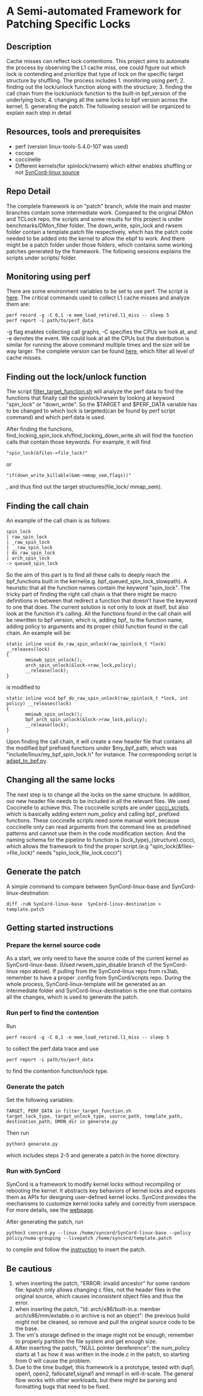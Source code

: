 # A Semi-automated Framework for Patching Specific Locks
## Description
Cache misses can reflect lock contentions. This project aims to automate the process by observing the L1 cache miss, one could figure out which lock is contending and prioritize that type of lock on the specific target structure by shuffling. The process includes 1. monitoring using perf; 2. finding out the lock/unlock function along with the structure; 3. finding the call chain from the lock/unlock function to the built-in bpf_version of the underlying lock; 4. changing all the same locks to bpf version across the kernel; 5. generating the patch. The following session will be organized to explain each step in detail

## Resources, tools and prerequisites
* perf (version linux-tools-5.4.0-107 was used)
* cscope
* coccinelle
* Different kernels(for spinlock/rwsem) which either enables shuffling or not [SynCord-linux source](https://github.com/SeverinaZheng/SynCord-linux/tree/main)

## Repo Detail
The complete framework is on "patch" branch, while the main and master branches contain some intermediate work. Compared to the original DMon and TCLock repo, the scripts and some results for this project is under benchmarks/DMon_filter folder. The down_write, spin_lock and rwsem folder contain a template.patch file respectively, which has the patch code needed to be added into the kernel to allow the ebpf to work. And there might be a patch folder under those folders, which contains some working patches generated by the framework. The following sessions explains the scripts under scripts/ folder.

## Monitoring using perf
There are some environment variables to be set to use perf. The script is [here](https://github.com/SeverinaZheng/DMon-TCLock/blob/patch/benchmarks/DMon_filter/scripts/setenv.sh). The critical commands used to collect L1 cache misses and analyze them are:
```
perf record -g -C 0,1 -e mem_load_retired.l1_miss -- sleep 5
perf report -i path/to/perf_data
```
-g flag enables collecting call graphs, -C specifies the CPUs we look at, and -e denotes the event. We could look at all the CPUs but the distribution is similar for running the above command multiple times and the size will be way larger. The complete version can be found [here](https://github.com/efeslab/DMon-AE/blob/main/test-case/run.sh), which filter all level of cache misses.

## Finding out the lock/unlock function
The script [filter_target_function.sh](https://github.com/SeverinaZheng/DMon-TCLock/blob/patch/benchmarks/DMon_filter/scripts/filter_target_function.sh) will analyze the perf data to find the functions that finally call the spinlock/rwsem by looking at keyword "spin_lock" or "down_write". So the $TARGET and $PERF_DATA variable has to be changed to which lock is targeted(can be found by perf script command) and which perf.data is used.

After finding the functions, find_locking_spin_lock.sh/find_locking_down_write.sh will find the function calls that contain those keywords. For example, it will find 
```
"spin_lock(&files->file_lock)"
```
or
```
"if(down_write_killable(&mm->mmap_sem,flags))"
```
, and thus find out the target structures(file_lock/ mmap_sem).

## Finding the call chain
An example of the call chain is as follows:
```
spin_lock
| raw_spin_lock
| _raw_spin_lock
| __raw_spin_lock
| do_raw_spin_lock
| arch_spin_lock
-> queued_spin_lock
```
So the aim of this part is to find all these calls to deeply reach the bpf_functions built in the kernel(e.g. bpf_queued_spin_lock_slowpath). A heuristic that all the function names contain the keyword "spin_lock". The tricky part of finding the right call chain is that there might be macro definitions in between that redirect a function that doesn't have the keyword to one that does. The current solution is not only to look at itself, but also look at the function it's calling. All the functions found in the call chain will be rewritten to bpf version, which is, adding bpf_ to the function name, adding policy to arguments and its proper child function found in the call chain. An example will be:
```
static inline void do_raw_spin_unlock(raw_spinlock_t *lock) __releases(lock)
{
       mmiowb_spin_unlock();
       arch_spin_unlock(&lock->raw_lock,policy);
       __release(lock);
}
```
is modified to
```
static inline void bpf_do_raw_spin_unlock(raw_spinlock_t *lock, int policy) __releases(lock)
{
       mmiowb_spin_unlock();
       bpf_arch_spin_unlock(&lock->raw_lock,policy);
       __release(lock);
}

```

Upon finding the call chain, it will create a new header file that contains all the modified bpf prefixed functions under $my_bpf_path, which was "include/linux/my_bpf_spin_lock.h" for instance. The corresponding script is [adapt_to_bpf.py](https://github.com/SeverinaZheng/DMon-TCLock/blob/patch/benchmarks/DMon_filter/scripts/adapt_to_bpf.py).

## Changing all the same locks
The next step is to change all the locks on the same structure. In addition, our new header file needs to be included in all the relevant files. We used Coccinelle to achieve this. The coccinelle scripts are under [cocci_scripts](https://github.com/SeverinaZheng/DMon-TCLock/tree/patch/benchmarks/DMon_filter/scripts/cocci_scripts), which is basically adding extern num_policy and calling bpf_ prefixed functions. These coccinelle scripts need some manual work because coccinelle only can read arguments from the command line as predefined patterns and cannot use them in the code modification section. And the naming schema for the pipeline to function is {lock_type}_{structure}.cocci, which allows the framework to find the proper script.(e.g "spin_lock(&files->file_lock)" needs "spin_lock_file_lock.cocci")

## Generate the patch
A simple command to compare between SynCord-linux-base and SynCord-linux-destination:
```
diff -ruN SynCord-linux-base  SynCord-linux-destination > template.patch
```

## Getting started instructions
### Prepare the kernel source code
As a start, we only need to have the source code of the current kernel as SynCord-linux-base. (Used rwsem_spin_disable branch of the SynCord-linux repo above). If pulling from the SynCord-linux repo from rs3lab, remember to have a proper .config from SynCord/scripts repo. During the whole process, SynCord-linux-template will be generated as an intermediate folder and SynCord-linux-destination is the one that contains all the changes, which is used to generate the patch. 

### Run perf to find the contention
Run 
```
perf record -g -C 0,1 -e mem_load_retired.l1_miss -- sleep 5
```
to collect the perf.data trace and use 
```
perf report -i path/to/perf_data
```
to find the contention function/lock type.

### Generate the patch
Set the following variables:
```
TARGET, PERF_DATA in filter_target_function.sh
target_lock_type, target_unlock_type, source_path, template_path, destination_path, DMON_dir in generate.py
```
Then run 
```
python3 generate.py
```
which includes steps 2-5 and generate a patch in the home directory.

### Run with SynCord 
SynCord is a framework to modify kernel locks without recompiling or rebooting the kernel. It abstracts key behaviors of kernel locks and exposes them as APIs for designing user-defined kernel locks. SynCord provides the mechanisms to customize kernel locks safely and correctly from userspace. For more details, see the [webpage](https://rs3lab.github.io/SynCord/).

After generating the patch, run
```
python3 concord.py --linux /home/syncord/SynCord-linux-base --policy policy/numa-grouping --livepatch /home/syncord/template.patch
```
to compile and follow the [instruction](https://rs3lab.github.io/SynCord/docs/artifact.html) to insert the patch.


## Be cautious
1. when inserting the patch, "ERROR: invalid ancestor" for some random file: kpatch only allows changing c files, not the header files in the original source, which causes inconsistent object files and thus the error.
2. when inserting the patch, "ld: arch/x86/built-in.a: member arch/x86/mm/extable.o in archive is not an object": the previous build might not be cleaned, so remove and pull the original source code to be the base.
3. The vm's storage defined in the image might not be enough, remember to properly partition the file system and get enough size.
4. After inserting the patch, "NULL pointer dereference": the num_policy starts at 1 as how it was written in the inode.c in the patch, so starting from 0 will cause the problem.
5. Due to the time budget, this framework is a prototype, tested with dup1, open1, open2, fallocate1,signal1 and mmap1 in will-it-scale. The general flow works with other workloads, but there might be parsing and formatting bugs that need to be fixed.
